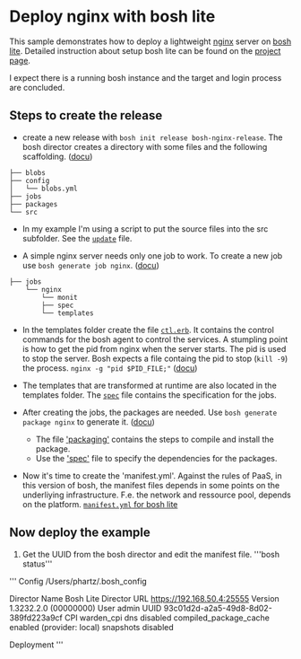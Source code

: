 # Deploy nginx with bosh lite
This sample demonstrates how to deploy a lightweight [nginx](https://nginx.org/) server on [bosh lite](https://github.com/cloudfoundry/bosh-lite). Detailed instruction about setup bosh lite can be found on the [project page](https://github.com/cloudfoundry/bosh-lite).

I expect there is a running bosh instance and the target and login process are concluded.

## Steps to create the release

* create a new release with `bosh init release bosh-nginx-release`. The bosh director creates a directory with some files and the following scaffolding. ([docu](http://bosh.io/docs/create-release.html))
```
├── blobs
├── config
│   └── blobs.yml
├── jobs
├── packages
└── src
```
* In my example I'm using a script to put the source files into the src subfolder. See the [`update`](https://github.com/phartz/bosh-nginx-sample/blob/master/update) file.

* A simple nginx server needs only one job to work. To create a new job use `bosh generate job nginx`. ([docu](http://bosh.io/docs/jobs.html))
```
├── jobs
    └── nginx
        └── monit
        ├── spec      
        └── templates
```
* In the templates folder create the file [`ctl.erb`](https://github.com/phartz/bosh-nginx-sample/blob/master/jobs/nginx/templates/ctl.erb). It contains the control commands for the bosh agent to control the services. A stumpling point is how to get the pid from nginx when the server starts. The pid is used to stop the server. Bosh expects a file containg the pid to stop \(`kill -9`\) the process. `nginx -g "pid $PID_FILE;"` ([docu](https://nginx.org/en/docs/switches.html))

* The templates that are transformed at runtime are also located in the templates folder. The [`spec`](https://github.com/phartz/bosh-nginx-sample/blob/master/jobs/nginx/spec) file contains the specification for the jobs.

* After creating the jobs, the packages are needed. Use `bosh generate package nginx` to generate it. ([docu](http://bosh.io/docs/packages.html))
  * The file ['packaging'](https://github.com/phartz/bosh-nginx-sample/blob/master/packages/nginx/packaging) contains the steps to compile and install the package.
  * Use the ['spec'](https://github.com/phartz/bosh-nginx-sample/blob/master/packages/nginx/spec) file to specify the dependencies for the packages.
  
* Now it's time to create the 'manifest.yml'. Against the rules of PaaS, in this version of bosh, the manifest files depends in some points on the underliying infrastructure. F.e. the network and ressource pool, depends on the platform.  [`manifest.yml` for bosh lite](https://github.com/phartz/bosh-nginx-sample/blob/master/examples/manifest_bosh_lite.yml)

## Now deploy the example
1. Get the UUID from the bosh director and edit the manifest file.
'''bosh status'''

'''
Config
             /Users/phartz/.bosh_config

Director
  Name       Bosh Lite Director
  URL        https://192.168.50.4:25555
  Version    1.3232.2.0 (00000000)
  User       admin
  UUID       93c01d2d-a2a5-49d8-8d02-389fd223a9cf
  CPI        warden_cpi
  dns        disabled
  compiled_package_cache enabled (provider: local)
  snapshots  disabled

Deployment
'''

